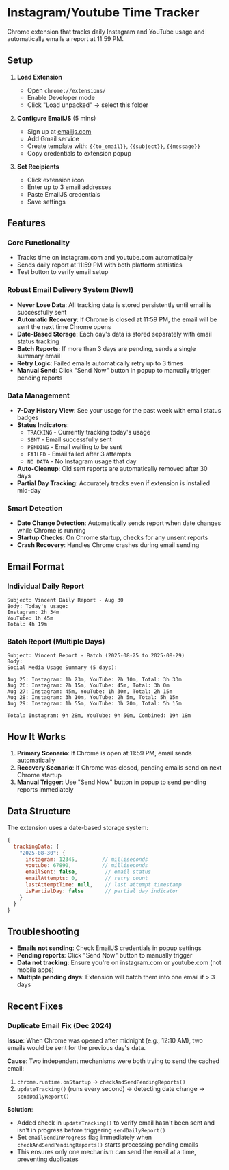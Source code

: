 # Instagram/Youtube Time Tracker

Chrome extension that tracks daily Instagram and YouTube usage and automatically emails a report at 11:59 PM.

## Setup

1. **Load Extension**
   - Open `chrome://extensions/`
   - Enable Developer mode
   - Click "Load unpacked" → select this folder

2. **Configure EmailJS** (5 mins)
   - Sign up at [emailjs.com](https://emailjs.com)
   - Add Gmail service
   - Create template with: `{{to_email}}`, `{{subject}}`, `{{message}}`
   - Copy credentials to extension popup

3. **Set Recipients**
   - Click extension icon
   - Enter up to 3 email addresses
   - Paste EmailJS credentials
   - Save settings

## Features

### Core Functionality
- Tracks time on instagram.com and youtube.com automatically
- Sends daily report at 11:59 PM with both platform statistics
- Test button to verify email setup

### Robust Email Delivery System (New!)
- **Never Lose Data**: All tracking data is stored persistently until email is successfully sent
- **Automatic Recovery**: If Chrome is closed at 11:59 PM, the email will be sent the next time Chrome opens
- **Date-Based Storage**: Each day's data is stored separately with email status tracking
- **Batch Reports**: If more than 3 days are pending, sends a single summary email
- **Retry Logic**: Failed emails automatically retry up to 3 times
- **Manual Send**: Click "Send Now" button in popup to manually trigger pending reports

### Data Management
- **7-Day History View**: See your usage for the past week with email status badges
- **Status Indicators**:
  - `TRACKING` - Currently tracking today's usage
  - `SENT` - Email successfully sent
  - `PENDING` - Email waiting to be sent
  - `FAILED` - Email failed after 3 attempts
  - `NO DATA` - No Instagram usage that day
- **Auto-Cleanup**: Old sent reports are automatically removed after 30 days
- **Partial Day Tracking**: Accurately tracks even if extension is installed mid-day

### Smart Detection
- **Date Change Detection**: Automatically sends report when date changes while Chrome is running
- **Startup Checks**: On Chrome startup, checks for any unsent reports
- **Crash Recovery**: Handles Chrome crashes during email sending

## Email Format

### Individual Daily Report
```
Subject: Vincent Daily Report - Aug 30
Body: Today's usage:
Instagram: 2h 34m
YouTube: 1h 45m
Total: 4h 19m
```

### Batch Report (Multiple Days)
```
Subject: Vincent Report - Batch (2025-08-25 to 2025-08-29)
Body: 
Social Media Usage Summary (5 days):

Aug 25: Instagram: 1h 23m, YouTube: 2h 10m, Total: 3h 33m
Aug 26: Instagram: 2h 15m, YouTube: 45m, Total: 3h 0m
Aug 27: Instagram: 45m, YouTube: 1h 30m, Total: 2h 15m
Aug 28: Instagram: 3h 10m, YouTube: 2h 5m, Total: 5h 15m
Aug 29: Instagram: 1h 55m, YouTube: 3h 20m, Total: 5h 15m

Total: Instagram: 9h 28m, YouTube: 9h 50m, Combined: 19h 18m
```

## How It Works

1. **Primary Scenario**: If Chrome is open at 11:59 PM, email sends automatically
2. **Recovery Scenario**: If Chrome was closed, pending emails send on next Chrome startup
3. **Manual Trigger**: Use "Send Now" button in popup to send pending reports immediately

## Data Structure

The extension uses a date-based storage system:
```javascript
{
  trackingData: {
    "2025-08-30": {
      instagram: 12345,        // milliseconds
      youtube: 67890,          // milliseconds
      emailSent: false,         // email status
      emailAttempts: 0,         // retry count
      lastAttemptTime: null,    // last attempt timestamp
      isPartialDay: false       // partial day indicator
    }
  }
}
```

## Troubleshooting

- **Emails not sending**: Check EmailJS credentials in popup settings
- **Pending reports**: Click "Send Now" button to manually trigger
- **Data not tracking**: Ensure you're on instagram.com or youtube.com (not mobile apps)
- **Multiple pending days**: Extension will batch them into one email if > 3 days

## Recent Fixes

### Duplicate Email Fix (Dec 2024)
**Issue**: When Chrome was opened after midnight (e.g., 12:10 AM), two emails would be sent for the previous day's data.

**Cause**: Two independent mechanisms were both trying to send the cached email:
1. `chrome.runtime.onStartup` → `checkAndSendPendingReports()` 
2. `updateTracking()` (runs every second) → detecting date change → `sendDailyReport()`

**Solution**: 
- Added check in `updateTracking()` to verify email hasn't been sent and isn't in progress before triggering `sendDailyReport()`
- Set `emailSendInProgress` flag immediately when `checkAndSendPendingReports()` starts processing pending emails
- This ensures only one mechanism can send the email at a time, preventing duplicates